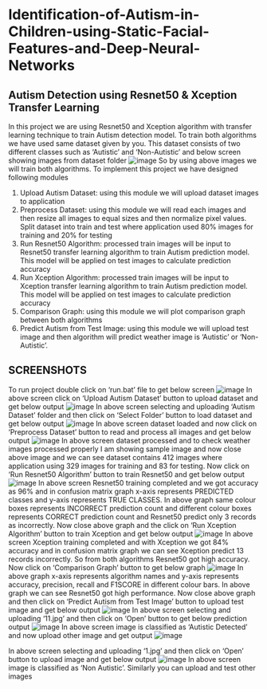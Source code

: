 # Identification-of-Autism-in-Children-using-Static-Facial-Features-and-Deep-Neural-Networks

## Autism Detection using Resnet50 & Xception Transfer Learning
In this project we are using Resnet50 and Xception algorithm with transfer learning technique to train Autism detection model. To train both algorithms we have used same dataset given by you. This dataset consists of two different classes such as ‘Autistic’ and ‘Non-Autistic’ and below screen showing images from dataset folder
![image](https://github.com/user-attachments/assets/96c1e0b1-4d07-43aa-af01-288f88bd5e09)
So by using above images we will train both algorithms.
To implement this project we have designed following modules
1)	Upload Autism Dataset: using this module we will upload dataset images to application
2)	Preprocess Dataset: using this module we will read each images and then resize all images to equal sizes and then normalize pixel values. Split dataset into train and test where application used 80% images for training and 20% for testing
3)	Run Resnet50 Algorithm: processed train images will be input to Resnet50 transfer learning algorithm to train Autism prediction model. This model will be applied on test images to calculate prediction accuracy
4)	Run Xception Algorithm: processed train images will be input to Xception transfer learning algorithm to train Autism prediction model. This model will be applied on test images to calculate prediction accuracy
5)	Comparison Graph: using this module we will plot comparison graph between both algorithms
6)	Predict Autism from Test Image: using this module we will upload test image and then algorithm will predict weather image is ‘Autistic’ or ‘Non- Autistic’.
## SCREENSHOTS
To run project double click on ‘run.bat’ file to get below screen
![image](https://github.com/user-attachments/assets/fc59180a-540d-44c9-9351-64437aad67f2)
In above screen click on ‘Upload Autism Dataset’ button to upload dataset and get below output
![image](https://github.com/user-attachments/assets/892d2301-e4f3-49e9-90a7-38c7c1ddbb63)
In above screen selecting and uploading ‘Autism Dataset’ folder and then click on ‘Select Folder’ button to load dataset and get below output
![image](https://github.com/user-attachments/assets/9c4473ad-b126-4505-a23b-f5b7f34231c1)
In above screen dataset loaded and now click on ‘Preprocess Dataset’ button to read and process all images and get below output
![image](https://github.com/user-attachments/assets/2b1f9aaa-8454-414f-affc-75c96df34578)
In above screen dataset processed and to check weather images processed properly I am showing sample image and now close above image and we can see dataset contains 412 images where application using 329 images for training and 83 for testing. Now click on ‘Run Resnet50 Algorithm’ button to train Resnet50 and get below output
![image](https://github.com/user-attachments/assets/6dc47fb6-fd10-4c53-8953-4e35acf28397)
In above screen Resnet50 training completed and we got accuracy as 96% and in confusion matrix graph x-axis represents PREDICTED classes and y-axis represents TRUE CLASSES. In above graph same colour boxes represents INCORRECT prediction count and different colour boxes represents CORRECT prediction count and Resnet50 predict only 3 records as incorrectly. Now close above graph and the click on ‘Run Xception Algorithm’ button to train Xception and get below output
![image](https://github.com/user-attachments/assets/59c3762f-32db-4b24-9011-ad1eb3ea410b)
In above screen Xception training completed and with Xception we got 84% accuracy and in confusion matrix graph we can see Xception predict 13 records incorrectly. So from both algorithms Resnet50 got high accuracy. Now click on ‘Comparison Graph’ button to get below graph
![image](https://github.com/user-attachments/assets/9b98f1ef-2c07-4616-92c5-0500b65e07e4)
In above graph x-axis represents algorithm names and y-axis represents accuracy, precision, recall and F1SCORE in different colour bars. In above graph we can see Resnet50 got high performance. Now close above graph and then click on ‘Predict Autism from Test Image’ button to upload test image and get below output
![image](https://github.com/user-attachments/assets/02f55290-ffd9-4986-bc30-a439c75c7e67)
In above screen selecting and uploading ‘11.jpg’ and then click on ‘Open’ button to get below prediction output
![image](https://github.com/user-attachments/assets/575c18ef-261c-49af-bd08-de70ee77837e)
In above screen image is classified as ‘Autistic Detected’ and now upload other image and get output
![image](https://github.com/user-attachments/assets/6e762114-829d-4c87-9354-643845d0bd5f)

In above screen selecting and uploading ‘1.jpg’ and then click on ‘Open’ button to upload image and get below output
![image](https://github.com/user-attachments/assets/e0ec5f53-7d53-41c8-83eb-f0a0429811c9)
In above screen image is classified as ‘Non Autistic’. Similarly you can upload and test other images

